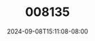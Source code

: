 --- 
title: "008135"
description: "  bokep 008135  tele   new"
date: 2024-09-08T15:11:08-08:00
file_code: "iyd5sqesg1gn"
draft: false
cover: "8vag7o5fh8sv4nsp.jpg"
tags: ["indo", "bokep-indo", "bokep-viral", "bokep-ig"]
length: 258
fld_id: "1398454"
foldername: "ABG random mantap"
categories: ["ABG random mantap"]
views: 154
---
